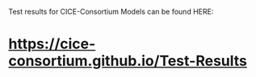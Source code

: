 Test results for CICE-Consortium Models can be found HERE:

# https://cice-consortium.github.io/Test-Results
